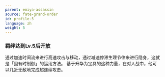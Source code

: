 ```yaml
---
parent: emiya-assassin
source: fate-grand-order
id: profile-5
language: zh
weight: 5
---
```


### 羁绊达到Lv.5后开放

通过加速时间流来进行高速攻击与移动，通过减速停滞生理节律来进行隐身，这就是「固有时制御」的运用方法。
基于升华为宝具的这种力量，在对人战中，他可以几近无敌地完成超连续攻击。
